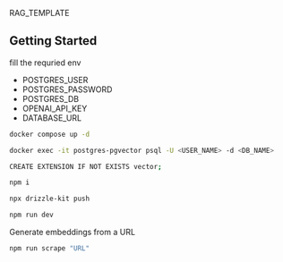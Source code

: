 RAG_TEMPLATE

## Getting Started

fill the requried env
<ul>
<li>POSTGRES_USER</li>
<li>POSTGRES_PASSWORD</li>
<li>POSTGRES_DB</li>
<li>OPENAI_API_KEY</li>
<li>DATABASE_URL</li>
</ul>

```bash
docker compose up -d

docker exec -it postgres-pgvector psql -U <USER_NAME> -d <DB_NAME>

CREATE EXTENSION IF NOT EXISTS vector;

npm i

npx drizzle-kit push

npm run dev

```

Generate embeddings from a URL

```bash
npm run scrape "URL"
```
